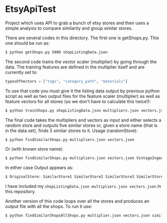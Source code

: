 EtsyApiTest
===========

Project which uses API to grab a bunch of etsy stores and then uses a simple analysis to compare similarity and group similar stores.

There are several codes in this directory.  The first one is getShops.py.  This one should be run as:

```bash
$ python getShops.py 5000 shopListingData.json
```
The second code trains the vector scaler (multiplier) by going through the data.  The training features are defined in the multiplier itself and are currently set to:
```python
typesOfVectors = ["tags", "category_path", "materials"]
```
To use that code you must give it the listing data output by previous python script as well as two output files for the feature scaler (multiplier) as well as feature vectors for all stores (so we don't have to calculate this twice!):
```bash
$ python trainShops.py shopListingData.json multipliers.json vectors.json
```
The final code takes the multipliers and vectors as input and either selects a random store and outputs five similar stores or, given a store name (that is in the data set), finds 5 similar stores to it. Usage (randomStore):
```bash
$ python findSimilarShops.py multipliers.json vectors.json
```
Or (with known store name):
```bash
$ python findSimilarShops.py multipliers.json vectors.json VintageIngenue
```
In either case Output appears as:
```bash
$ OriginalStore: SimilarStore1 SimilarStore2 SimilarStore3 SimilarStore4 SimilarStore5
```
I have included my ```shopListingData.json multipliers.json vectors.json``` in this repository.  

Another version of this code loops over all the stores and produces an output file with all the shops.  To run it use:
```bash
$ python findSimilarShopsAllShops.py multiplier.json vectors.json similarShopsOutput.dat
```
